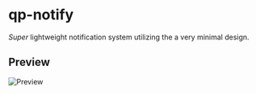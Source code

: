 # qp-notify

*Super* lightweight notification system utilizing the a very minimal design.

## Preview
![Preview](https://user-images.githubusercontent.com/99955120/160014387-da3bfb06-d067-4f22-ba58-aa3b83bba403.png)
